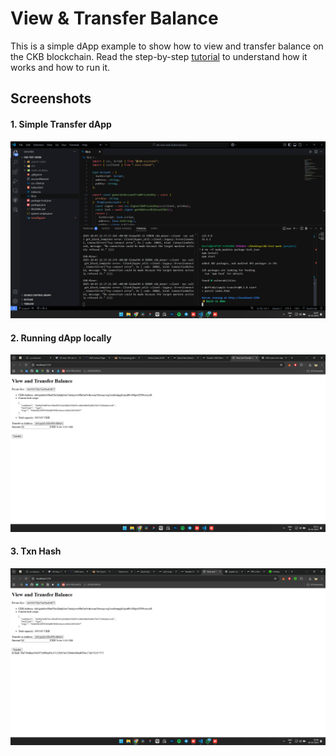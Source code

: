 # View & Transfer Balance

This is a simple dApp example to show how to view and transfer balance on the CKB blockchain. Read the step-by-step [tutorial](https://docs.nervos.org/docs/dapp/transfer-ckb) to understand how it works and how to run it.

## Screenshots

#### 1. Simple Transfer dApp
![1. Simple Transfer dApp](screenshots\1.simple-transfer-dApp.png)

#### 2. Running dApp locally
![2. Running dApp locally](screenshots\2.running-dApp-locally.png)

#### 3. Txn Hash

![3. txnHash](screenshots\3.txnHash.png)